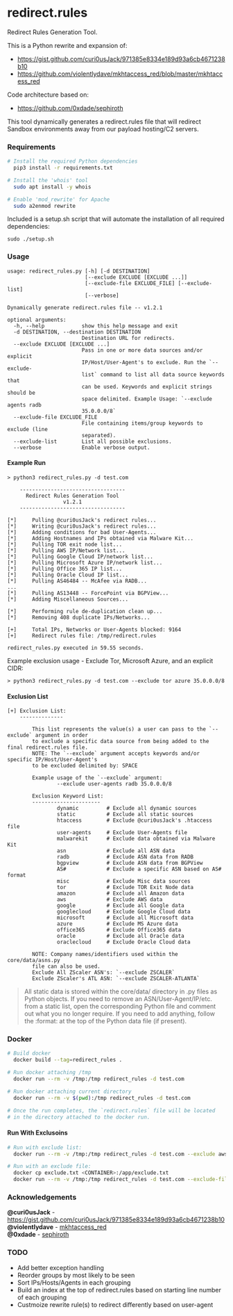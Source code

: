 # redirect.rules
Redirect Rules Generation Tool.

This is a Python rewrite and expansion of:
* https://gist.github.com/curi0usJack/971385e8334e189d93a6cb4671238b10
* https://github.com/violentlydave/mkhtaccess_red/blob/master/mkhtaccess_red

Code architecture based on:
* https://github.com/0xdade/sephiroth

This tool dynamically generates a redirect.rules file that will redirect Sandbox environments away from our payload hosting/C2 servers.

### Requirements
```bash
# Install the required Python dependencies
  pip3 install -r requirements.txt

# Install the 'whois' tool
  sudo apt install -y whois

# Enable 'mod_rewrite' for Apache
  sudo a2enmod rewrite
```

Included is a setup.sh script that will automate the installation of all required dependencies:
```
sudo ./setup.sh
```

### Usage
```
usage: redirect_rules.py [-h] [-d DESTINATION]
                         [--exclude EXCLUDE [EXCLUDE ...]]
                         [--exclude-file EXCLUDE_FILE] [--exclude-list]
                         [--verbose]

Dynamically generate redirect.rules file -- v1.2.1

optional arguments:
  -h, --help            show this help message and exit
  -d DESTINATION, --destination DESTINATION
                        Destination URL for redirects.
  --exclude EXCLUDE [EXCLUDE ...]
                        Pass in one or more data sources and/or explicit
                        IP/Host/User-Agent's to exclude. Run the `--exclude-
                        list` command to list all data source keywords that
                        can be used. Keywords and explicit strings should be
                        space delimited. Example Usage: `--exclude agents radb
                        35.0.0.0/8`
  --exclude-file EXCLUDE_FILE
                        File containing items/group keywords to exclude (line
                        separated).
  --exclude-list        List all possible exclusions.
  --verbose             Enable verbose output.
```

#### Example Run
```
> python3 redirect_rules.py -d test.com

    ----------------------------------
      Redirect Rules Generation Tool
                  v1.2.1
    ----------------------------------

[*]     Pulling @curi0usJack's redirect rules...
[*]     Writing @curi0usJack's redirect rules...
[*]     Adding conditions for bad User-Agents...
[*]     Adding Hostnames and IPs obtained via Malware Kit...
[*]     Pulling TOR exit node list...
[*]     Pulling AWS IP/Network list...
[*]     Pulling Google Cloud IP/network list...
[*]     Pulling Microsoft Azure IP/network list...
[*]     Pulling Office 365 IP list...
[*]     Pulling Oracle Cloud IP list...
[*]     Pulling AS46484 -- McAfee via RADB...
...
[*]     Pulling AS13448 -- ForcePoint via BGPView...
[*]     Adding Miscellaneous Sources...

[*]     Performing rule de-duplication clean up...
[*]     Removing 408 duplicate IPs/Networks...

[+]     Total IPs, Networks or User-Agents blocked: 9164
[+]     Redirect rules file: /tmp/redirect.rules

redirect_rules.py executed in 59.55 seconds.
```

Example exclusion usage - Exclude Tor, Microsoft Azure, and an explicit CIDR:
```
> python3 redirect_rules.py -d test.com --exclude tor azure 35.0.0.0/8
```

#### Exclusion List
```
[+] Exclusion List:
    --------------

        This list represents the value(s) a user can pass to the `--exclude` argument in order
        to exclude a specific data source from being added to the final redirect.rules file.
        NOTE: The `--exclude` argument accepts keywords and/or specific IP/Host/User-Agent's
        to be excluded delimited by: SPACE

        Example usage of the `--exclude` argument:
                --exclude user-agents radb 35.0.0.0/8

        Exclusion Keyword List:
        ----------------------
                dynamic         # Exclude all dynamic sources
                static          # Exclude all static sources
                htaccess        # Exclude @curi0usJack's .htaccess file
                user-agents     # Exclude User-Agents file
                malwarekit      # Exclude data obtained via Malware Kit
                asn             # Exclude all ASN data
                radb            # Exclude ASN data from RADB
                bgpview         # Exclude ASN data from BGPView
                AS#             # Exclude a specific ASN based on AS# format
                misc            # Exclude Misc data sources
                tor             # Exclude TOR Exit Node data
                amazon          # Exclude all Amazon data
                aws             # Exclude AWS data
                google          # Exclude all Google data
                googlecloud     # Exclude Google Cloud data
                microsoft       # Exclude all Microsoft data
                azure           # Exclude MS Azure data
                office365       # Exclude Office365 data
                oracle          # Exclude all Oracle data
                oraclecloud     # Exclude Oracle Cloud data

        NOTE: Company names/identifiers used within the core/data/asns.py
        file can also be used.
        Exclude All ZScaler ASN's: `--exclude ZSCALER`
        Exclude ZScaler's ATL ASN: `--exclude ZSCALER-ATLANTA`
```

> All static data is stored within the core/data/ directory in .py files as Python objects. If you need to remove an ASN/User-Agent/IP/etc. from a static list, open the corresponding Python file and comment out what you no longer require. If you need to add anything, follow the :format: at the top of the Python data file (if present).

### Docker
```bash
# Build docker
  docker build --tag=redirect_rules .

# Run docker attaching /tmp
  docker run --rm -v /tmp:/tmp redirect_rules -d test.com

# Run docker attaching current directory
  docker run --rm -v $(pwd):/tmp redirect_rules -d test.com

# Once the run completes, the `redirect.rules` file will be located
# in the directory attached to the docker run.
```

#### Run With Exclusoins
```bash
# Run with exclude list:
  docker run --rm -v /tmp:/tmp redirect_rules -d test.com --exclude aws azure 35.0.0.0/8

# Run with an exclude file:
  docker cp exclude.txt <CONTAINER>:/app/exclude.txt
  docker run --rm -v /tmp:/tmp redirect_rules -d test.com --exclude-file exclude.txt
```

### Acknowledgements
**@curi0usJack** - https://gist.github.com/curi0usJack/971385e8334e189d93a6cb4671238b10<br>
**@violentlydave** - [mkhtaccess_red](https://github.com/violentlydave/mkhtaccess_red/)<br>
**@0xdade** - [sephiroth](https://github.com/0xdade/sephiroth)

### TODO
* Add better exception handling
* Reorder groups by most likely to be seen
* Sort IPs/Hosts/Agents in each grouping
* Build an index at the top of redirect.rules based on starting line number of each grouping
* Custmoize rewrite rule(s) to redirect differently based on user-agent